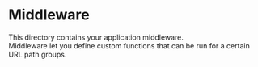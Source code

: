 Middleware
===
This directory contains your application middleware.  
Middleware let you define custom functions that can be run for a certain URL path groups.

